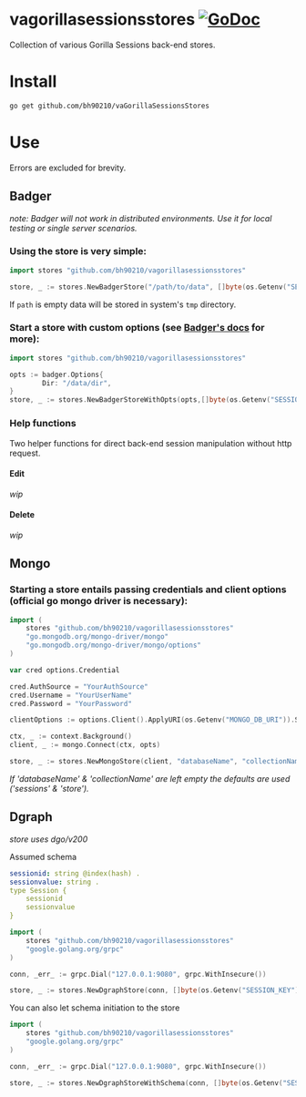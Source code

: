 # vagorillasessionsstores [![GoDoc](https://godoc.org/github.com/bh90210/va-gorilla-sessions-store?status.svg)](https://godoc.org/github.com/bh90210/va-gorilla-sessions-store)
Collection of various Gorilla Sessions back-end stores.

# Install

```bash
go get github.com/bh90210/vaGorillaSessionsStores
```

# Use
Errors are excluded for brevity.

## Badger
_note: Badger will not work in distributed environments. Use it for local testing or single server scenarios._

### Using the store is very simple:
```go
import stores "github.com/bh90210/vagorillasessionsstores"

store, _ := stores.NewBadgerStore("/path/to/data", []byte(os.Getenv("SESSION_KEY")))
```
If `path` is empty data will be stored in system's `tmp` directory.

### Start a store with custom options (see [Badger's docs](https://dgraph.io/docs/badger) for more):
```go
import stores "github.com/bh90210/vagorillasessionsstores"

opts := badger.Options{
		Dir: "/data/dir",
}
store, _ := stores.NewBadgerStoreWithOpts(opts,[]byte(os.Getenv("SESSION_KEY")))
```
### Help functions
Two helper functions for direct back-end session manipulation without http request. 

#### Edit
_wip_

#### Delete 
_wip_

## Mongo

### Starting a store entails passing credentials and client options (official go mongo driver is necessary):
```go
import (
	stores "github.com/bh90210/vagorillasessionsstores"
	"go.mongodb.org/mongo-driver/mongo"
	"go.mongodb.org/mongo-driver/mongo/options"
)

var cred options.Credential

cred.AuthSource = "YourAuthSource"
cred.Username = "YourUserName"
cred.Password = "YourPassword"

clientOptions := options.Client().ApplyURI(os.Getenv("MONGO_DB_URI")).SetAuth(cred)

ctx, _ := context.Background()
client, _ := mongo.Connect(ctx, opts)

store, _ := stores.NewMongoStore(client, "databaseName", "collectionName", []byte(os.Getenv("SESSION_KEY")))
```
_If 'databaseName' & 'collectionName' are left empty the defaults are used ('sessions' & 'store')._

## Dgraph

_store uses dgo/v200_

Assumed schema
```yaml
sessionid: string @index(hash) .
sessionvalue: string . 
type Session {
	sessionid
	sessionvalue
}
```

```go
import (
	stores "github.com/bh90210/vagorillasessionsstores"
	"google.golang.org/grpc"
)

conn, _err_ := grpc.Dial("127.0.0.1:9080", grpc.WithInsecure())

store, _ := stores.NewDgraphStore(conn, []byte(os.Getenv("SESSION_KEY")))
```

You can also let schema initiation to the store
```go
import (
	stores "github.com/bh90210/vagorillasessionsstores"
	"google.golang.org/grpc"
)

conn, _err_ := grpc.Dial("127.0.0.1:9080", grpc.WithInsecure())

store, _ := stores.NewDgraphStoreWithSchema(conn, []byte(os.Getenv("SESSION_KEY")))
```